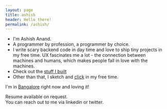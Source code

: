 ```yaml
---
layout: page
title: ashish
header: Hello there!
permalink: /ashish/
---
```


* I'm Ashish Anand.
* A programmer by profession, a programmer by choice.
* I write scary backend code in day time and love to ship tiny projects in my free time. UX fascinates me a lot - the connection between machines and humans, which makes people fall in love with the machines.
* Check out the [stuff I built](/ashish/projects/)
* Other than that, I sketch and [click](https://www.flickr.com/photos/ashishanandphotography) in my free time.

I'm in [Bangalore](https://goo.gl/maps/P2PFix2sbbE2) right now and loving it!

Resume available on request.  
You can reach out to me via linkedin or twitter.
